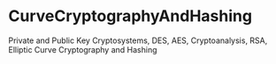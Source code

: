 # CurveCryptographyAndHashing
Private and Public Key Cryptosystems, DES, AES, Cryptoanalysis, RSA, Elliptic Curve Cryptography and Hashing
